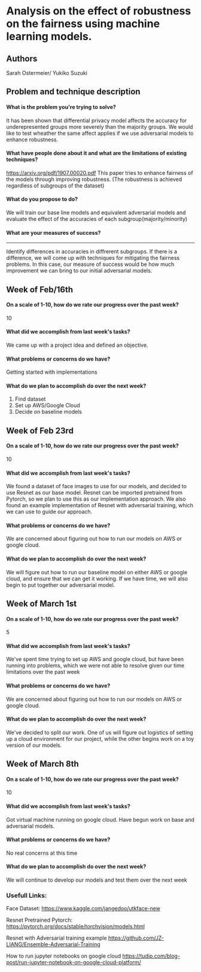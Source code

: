 # Analysis on the effect of robustness on the fairness using machine learning models.
## Authors 
Sarah Ostermeier/ Yukiko Suzuki

## Problem and technique description
#### What is the problem you're trying to solve?
It has been shown that differential privacy model affects the accuracy for underepresented groups more severely than the majority groups. We would like to test wheather the same affect applies if we use adversarial models to enhance robustness.
#### What have people done about it and what are the limitations of existing techniques?
https://arxiv.org/pdf/1907.00020.pdf
This paper tries to enhance fairness of the models through improving robustness. (The robustness is achieved regardless of subgroups of the dataset)

#### What do you propose to do?
We will train our base line models and equivalent adversarial models and evaluate the effect of the accuracies of each subgroup(majority/minority)

#### What are your measures of success?

---
Identify differences in accuracies in diffrerent subgroups.
If there is a difference, we will come up with techniques for mitigating the fairness problems.
In this case, our measure of success would be how much improvement we can bring to our initial adversarial models.
## Week of Feb/16th

#### On a scale of 1-10, how do we rate our progress over the past week?
10 
#### What did we accomplish from last week's tasks?
We came up with a project idea and defined an objective.
#### What problems or concerns do we have?
Getting started with implementations
#### What do we plan to accomplish do over the next week?
1. Find dataset
2. Set up AWS/Google Cloud
3. Decide on baseline models

## Week of Feb 23rd

#### On a scale of 1-10, how do we rate our progress over the past week?
10
#### What did we accomplish from last week's tasks?
We found a dataset of face images to use for our models, and decided to use Resnet as our base model.  Resnet can be imported pretrained
from Pytorch, so we plan to use this as our implementation approach.  We also found an example implementation of Resnet with adversarial
training, which we can use to guide our approach.

#### What problems or concerns do we have?
We are concerned about figuring out how to run our models on AWS or google cloud.

#### What do we plan to accomplish do over the next week?
We will figure out how to run our baseline model on either AWS or google cloud, and ensure that we can get it working.  If we have time, 
we will also begin to put together our adversarial model.

## Week of March 1st

#### On a scale of 1-10, how do we rate our progress over the past week?
5
#### What did we accomplish from last week's tasks?
We've spent time trying to set up AWS and google cloud, but have been running into problems, which we were not able to resolve given our time limitations over the past week

#### What problems or concerns do we have?
We are concerned about figuring out how to run our models on AWS or google cloud.

#### What do we plan to accomplish do over the next week?
We've decided to split our work.  One of us will figure out logistics of setting up a cloud environment for our project, while the other begins work on a toy version of our models.  

## Week of March 8th

#### On a scale of 1-10, how do we rate our progress over the past week?
10
#### What did we accomplish from last week's tasks?
Got virtual machine running on google cloud. Have begun work on base and adversarial models.  

#### What problems or concerns do we have?
No real concerns at this time

#### What do we plan to accomplish do over the next week?
We will continue to develop our models and test them over the next week 

### Usefull Links:
Face Dataset:  https://www.kaggle.com/jangedoo/utkface-new

Resnet Pretrained Pytorch:
https://pytorch.org/docs/stable/torchvision/models.html

Resnet with Adversarial training example
https://github.com/JZ-LIANG/Ensemble-Adversarial-Training

How to run jupyter notebooks on google cloud
https://tudip.com/blog-post/run-jupyter-notebook-on-google-cloud-platform/

